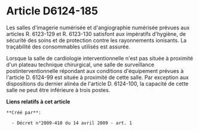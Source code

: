 # Article D6124-185

Les salles d'imagerie numérisée et d'angiographie numérisée prévues aux articles R. 6123-129 et R. 6123-130 satisfont aux
impératifs d'hygiène, de sécurité des soins et de protection contre les rayonnements ionisants. La traçabilité des
consommables utilisés est assurée. 

Lorsque la salle de cardiologie interventionnelle n'est pas située à proximité d'un plateau technique chirurgical, une salle
de surveillance postinterventionnelle répondant aux conditions d'équipement prévues à l'article D. 6124-99 est située à
proximité de cette salle. Par exception aux dispositions du dernier alinéa de l'article D. 6124-100, la capacité de cette
salle ne peut être inférieure à trois postes.

**Liens relatifs à cet article**

	**Créé par**:

	  - Décret n°2009-410 du 14 avril 2009 - art. 1
